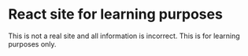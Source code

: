 # React site for learning purposes
This is not a real site and all information is incorrect. This is for learning purposes only. 
